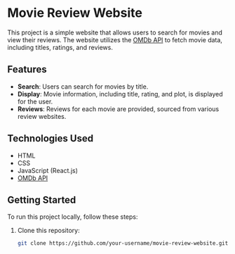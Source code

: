 # Movie Review Website

This project is a simple website that allows users to search for movies and view their reviews. The website utilizes the [OMDb API](http://www.omdbapi.com/) to fetch movie data, including titles, ratings, and reviews.

## Features

- **Search**: Users can search for movies by title.
- **Display**: Movie information, including title, rating, and plot, is displayed for the user.
- **Reviews**: Reviews for each movie are provided, sourced from various review websites.

## Technologies Used

- HTML
- CSS
- JavaScript (React.js)
- [OMDb API](http://www.omdbapi.com/)

## Getting Started

To run this project locally, follow these steps:

1. Clone this repository:

   ```bash
   git clone https://github.com/your-username/movie-review-website.git
